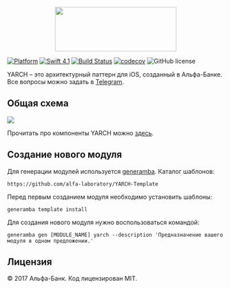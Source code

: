 <p align="center">
  <img src="https://i.imgur.com/ZcxzsEg.png" width="281.5" height="103"/>
</p>

[![Platform](https://img.shields.io/badge/platform-iOS-green.svg)]()
[![Swift 4.1](https://img.shields.io/badge/Swift-4.1-orange.svg)](https://swift.org)
[![Build Status](https://travis-ci.org/alfa-laboratory/YARCH.svg?branch=master)](https://travis-ci.org/alfa-laboratory/YARCH)
[![codecov](https://codecov.io/gh/alfa-laboratory/YARCH/branch/master/graph/badge.svg)](https://codecov.io/gh/alfa-laboratory/YARCH)
![GitHub license](https://img.shields.io/badge/license-MIT-blue.svg?style=flat)

YARCH – это архитектурный паттерн для iOS, созданный в Альфа-Банке. Все вопросы можно задать в [Telegram](https://t.me/yarch_ios).

## Общая схема
![](YARCH-scheme.png)

Прочитать про компоненты YARCH можно [здесь](https://github.com/alfa-laboratory/YARCH-Examples/blob/master/GUIDE-rus.md).

## Создание нового модуля
Для генерации модулей используется [generamba](https://github.com/rambler-digital-solutions/Generamba). Каталог шаблонов:
```
https://github.com/alfa-laboratory/YARCH-Template
```

Перед первым созданием модуля необходимо установить шаблоны:
```
generamba template install
```

Для создания нового модуля нужно воспользоваться командой:
```
generamba gen [MODULE_NAME] yarch --description 'Предназначение вашего модуля в одном предложении.'
```

Лицензия
--------

© 2017 Альфа-Банк. Код лицензирован MIT.

